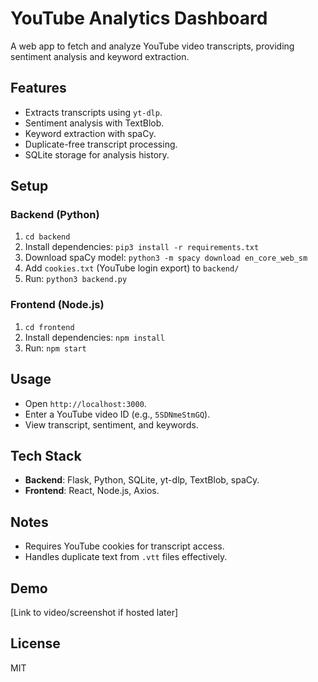 # YouTube Analytics Dashboard

A web app to fetch and analyze YouTube video transcripts, providing sentiment analysis and keyword extraction.

## Features
- Extracts transcripts using `yt-dlp`.
- Sentiment analysis with TextBlob.
- Keyword extraction with spaCy.
- Duplicate-free transcript processing.
- SQLite storage for analysis history.

## Setup
### Backend (Python)
1. `cd backend`
2. Install dependencies: `pip3 install -r requirements.txt`
3. Download spaCy model: `python3 -m spacy download en_core_web_sm`
4. Add `cookies.txt` (YouTube login export) to `backend/`
5. Run: `python3 backend.py`

### Frontend (Node.js)
1. `cd frontend`
2. Install dependencies: `npm install`
3. Run: `npm start`

## Usage
- Open `http://localhost:3000`.
- Enter a YouTube video ID (e.g., `5SDNmeStmGQ`).
- View transcript, sentiment, and keywords.

## Tech Stack
- **Backend**: Flask, Python, SQLite, yt-dlp, TextBlob, spaCy.
- **Frontend**: React, Node.js, Axios.

## Notes
- Requires YouTube cookies for transcript access.
- Handles duplicate text from `.vtt` files effectively.

## Demo
[Link to video/screenshot if hosted later]

## License
MIT